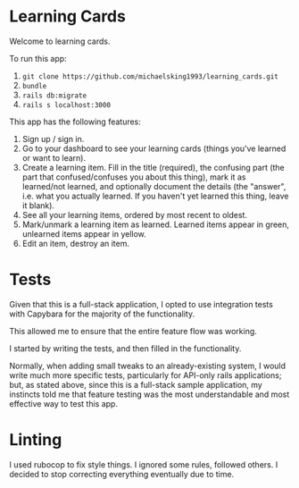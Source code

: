 # Learning Cards

Welcome to learning cards.

To run this app:
 1. `git clone https://github.com/michaelsking1993/learning_cards.git`
 2. `bundle`
 3. `rails db:migrate`
 4. `rails s localhost:3000`
 
This app has the following features:
 1. Sign up / sign in.
 2. Go to your dashboard to see your learning cards (things you've learned or want to learn).
 3. Create a learning item. Fill in the title (required), the confusing part (the part that confused/confuses you
 about this thing), mark it as learned/not learned, and optionally document the details (the "answer", i.e.
 what you actually learned. If you haven't yet learned this thing, leave it blank).
 4. See all your learning items, ordered by most recent to oldest.
 5. Mark/unmark a learning item as learned. Learned items appear in green, unlearned items appear in yellow.
 6. Edit an item, destroy an item.

# Tests
Given that this is a full-stack application, I opted to use integration tests with Capybara for
the majority of the functionality.

This allowed me to ensure that the entire feature flow was working.

I started by writing the tests, and then filled in the functionality.

Normally, when adding small tweaks to an already-existing system, I would write much more specific tests,
particularly for API-only rails applications; but, as stated above, since this is a full-stack sample application,
my instincts told me that feature testing was the most understandable and most effective way to test this app.

# Linting
I used rubocop to fix style things. I ignored some rules, followed others.
I decided to stop correcting everything eventually due to time.